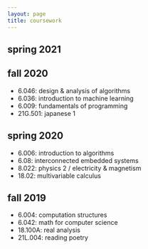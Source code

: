 ```yaml
---
layout: page
title: coursework
---
```




spring 2021
---


fall 2020
---
* 6.046: design & analysis of algorithms
* 6.036: introduction to machine learning
* 6.009: fundamentals of programming
* 21G.501: japanese 1


spring 2020
---
* 6.006: introduction to algorithms
* 6.08: interconnected embedded systems
* 8.022: physics 2 / electricity & magnetism
* 18.02: multivariable calculus


fall 2019
---
* 6.004: computation structures
* 6.042: math for computer science
* 18.100A: real analysis
* 21L.004: reading poetry